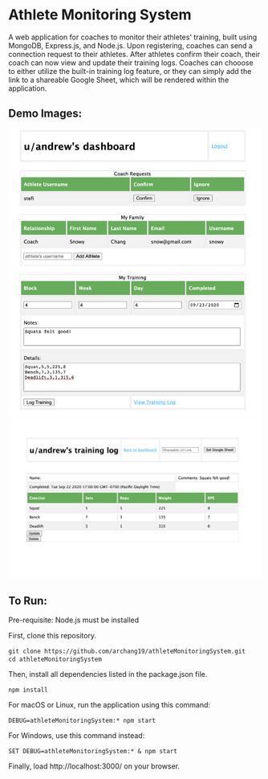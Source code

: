 # Athlete Monitoring System

A web application for coaches to monitor their athletes' training,
built using MongoDB, Express.js, and Node.js. Upon registering,
coaches can send a connection request to their athletes. After
athletes confirm their coach, their coach can now view and update
their training logs. Coaches can chooose to either utilize the
built-in training log feature, or they can simply add the link to a
shareable Google Sheet, which will be rendered within the application.

## Demo Images:
<img src="demoImages/dashBoard.png" width="800">
<img src="demoImages/trainingLog.png" width="800">

## To Run:

Pre-requisite: Node.js must be installed

First, clone this repository.
```
git clone https://github.com/archang19/athleteMonitoringSystem.git
cd athleteMonitoringSystem
```

Then, install all dependencies listed in the package.json file.
```
npm install
```

For macOS or Linux, run the application using this command:
```
DEBUG=athleteMonitoringSystem:* npm start
```

For Windows, use this command instead:
```
SET DEBUG=athleteMonitoringSystem:* & npm start
```

Finally, load http://localhost:3000/ on your browser.